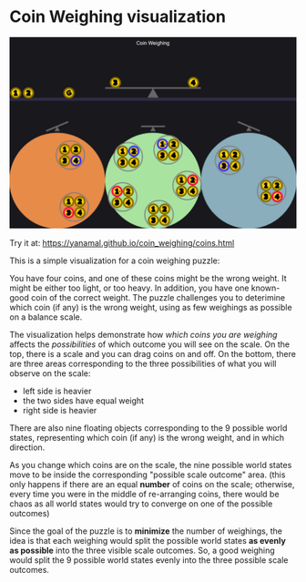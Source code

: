 # Coin Weighing visualization

![image](coin_screenshot.png)

Try it at: https://yanamal.github.io/coin_weighing/coins.html

This is a simple visualization for a coin weighing puzzle:

You have four coins, and one of these coins might be the wrong weight. It might be either too light, or too heavy.
In addition, you have one known-good coin of the correct weight. The puzzle challenges you to deterimine which coin (if any) is the wrong weight, using as few weighings as possible on a balance scale.

The visualization helps demonstrate how *which coins you are weighing* affects the *possibilities* of which outcome you will see on the scale. On the top, there is a scale and you can drag coins on and off.
On the bottom, there are three areas corresponding to the three possibilities of what you will observe on the scale:

- left side is heavier
- the two sides have equal weight
- right side is heavier

There are also nine floating objects corresponding to the 9 possible world states, representing which coin (if any) is the wrong weight, and in which direction.

As you change which coins are on the scale, the nine possible world states move to be inside the corresponding "possible scale outcome" area.
(this only happens if there are an equal **number** of coins on the scale; otherwise, every time you were in the middle of re-arranging coins, there would be chaos as all world states would try to converge on one of the possible outcomes) 

Since the goal of the puzzle is to **minimize** the number of weighings, the idea is that each weighing would split the possible world states **as evenly as possible** into the three visible scale outcomes. 
So, a good weighing would split the 9 possible world states evenly into the three possible scale outcomes.

